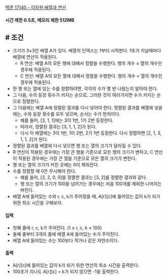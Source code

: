 
[백준 17140 - 이차원 배열과 연산](https://www.acmicpc.net/problem/17140)

#### **시간 제한 0.5초, 메모리 제한 512MB**

## **# 조건**

- 크기가 3×3인 배열 A가 있다. 배열의 인덱스는 1부터 시작한다. 1초가 지날때마다 배열에 연산이 적용된다.
	- R 연산: 배열 A의 모든 행에 대해서 정렬을 수행한다. 행의 개수 ≥ 열의 개수인 경우에 적용된다.
	- C 연산: 배열 A의 모든 열에 대해서 정렬을 수행한다. 행의 개수 < 열의 개수인 경우에 적용된다.
- 한 행 또는 열에 있는 수를 정렬하려면, 각각의 수가 몇 번 나왔는지 알아야 한다. 
- 그 다음, 수의 등장 횟수가 커지는 순으로, 그러한 것이 여러가지면 수가 커지는 순으로 정렬한다. 
- 그 다음에는 배열 A에 정렬된 결과를 다시 넣어야 한다. 정렬된 결과를 배열에 넣을 때는, 수와 등장 횟수를 모두 넣으며, 순서는 수가 먼저이다.
	- 예를 들어, [3, 1, 1]에는 3이 1번, 1가 2번 등장한다. 
	- 따라서, 정렬된 결과는 [3, 1, 1, 2]가 된다. 
	- 다시 이 배열에는 3이 1번, 1이 2번, 2가 1번 등장한다. 다시 정렬하면 [2, 1, 3, 1, 1, 2]가 된다.
- 정렬된 결과를 배열에 다시 넣으면 행 또는 열의 크기가 달라질 수 있다. 
- R 연산이 적용된 경우에는 가장 큰 행을 기준으로 모든 행의 크기가 변하고, C 연산이 적용된 경우에는 가장 큰 열을 기준으로 모든 열의 크기가 변한다. 
- 행 또는 열의 크기가 커진 곳에는 0이 채워진다. 
- 수를 정렬할 때 0은 무시해야 한다. 
	- 예를 들어, [3, 2, 0, 0]을 정렬한 결과는 [3, 2]를 정렬한 결과와 같다.
	- 행 또는 열의 크기가 100을 넘어가는 경우에는 처음 100개를 제외한 나머지는 버린다.
- 배열 A에 들어있는 수와 r, c, k가 주어졌을 때, A[r][c]에 들어있는 값이 k가 되기 위한 최소 시간을 구해보자.

#### **입력**
- 첫째 줄에 r, c, k가 주어진다. (1 ≤ r, c, k ≤ 100)
- 둘째 줄부터 3개의 줄에 배열 A에 들어있는 수가 주어진다. 
- 배열 A에 들어있는 수는 100보다 작거나 같은 자연수이다.

#### **출력**
- A[r][c]에 들어있는 값이 k가 되기 위한 연산의 최소 시간을 출력한다. 
- 100초가 지나도 A[r][c] = k가 되지 않으면 -1을 출력한다.



